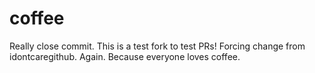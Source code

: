 # coffee

Really close commit.
This is a test fork to test PRs! Forcing change from idontcaregithub. Again.
Because everyone loves coffee.

